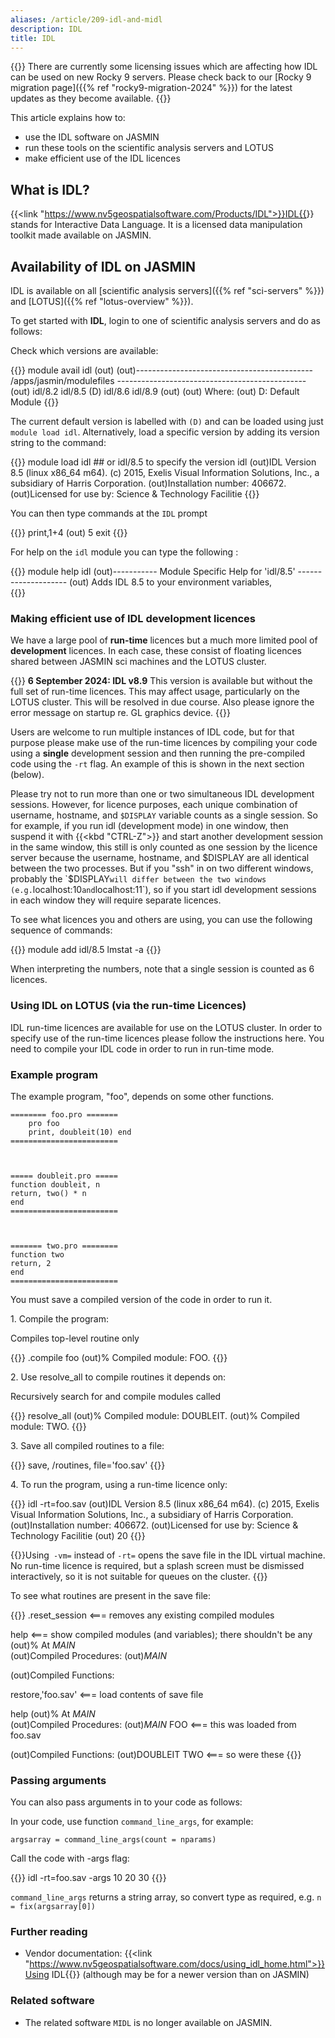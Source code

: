 ```yaml
---
aliases: /article/209-idl-and-midl
description: IDL
title: IDL
---
```


{{<alert alert-type="danger">}}
There are currently some licensing issues which are affecting how IDL can be used on new
Rocky 9 servers. Please check back to our [Rocky 9 migration page]({{% ref "rocky9-migration-2024" %}}) for the latest updates as they become available.
{{</alert>}}

This article explains how to:

- use the IDL software on JASMIN 
- run these tools on the scientific analysis servers and LOTUS
- make efficient use of the IDL licences

## What is IDL?

{{<link "https://www.nv5geospatialsoftware.com/Products/IDL">}}IDL{{</link>}} stands for
Interactive Data Language. It is a licensed data manipulation toolkit made
available on JASMIN.

## Availability of IDL on JASMIN

IDL is available on all [scientific analysis servers]({{% ref "sci-servers" %}}) and [LOTUS]({{% ref "lotus-overview" %}}).

To get started with **IDL**, login to one of scientific analysis servers and
do as follows:

Check which versions are available:

{{<command user="user" host="sci-vm-01">}}
module avail idl
(out)
(out)-------------------------------------------- /apps/jasmin/modulefiles -----------------------------------------------
(out)  idl/8.2   idl/8.5 (D)   idl/8.6   idl/8.9
(out)
(out)  Where:
(out)   D:  Default Module
{{</command>}}

The current default version is labelled with `(D)` and can be loaded using just `module load idl`. Alternatively, load a specific version by
adding its version string to the command:

{{<command user="user" host="sci-vm-01">}}
module load idl ## or idl/8.5 to specify the version
idl
(out)IDL Version 8.5 (linux x86_64 m64). (c) 2015, Exelis Visual Information Solutions, Inc., a subsidiary of Harris Corporation.
(out)Installation number: 406672.
(out)Licensed for use by: Science & Technology Facilitie
{{</command>}}

You can then type commands at the `IDL` prompt

{{<command prompt="IDL>">}}
print,1+4
(out)  5
exit
{{</command>}}

For help on the `idl` module you can type the following :

{{<command user="user" host="sci-vm-01">}}
module help idl
(out)----------- Module Specific Help for 'idl/8.5' --------------------
(out)         Adds IDL 8.5 to your environment variables,  
{{</command>}}

### Making efficient use of IDL development licences

We have a large pool of **run-time** licences but a much more limited pool of
**development** licences. In each case, these consist of floating licences shared
between JASMIN sci machines and the LOTUS cluster.

{{<alert alert-type="info">}}
**6 September 2024: IDL v8.9** This version is available but without the full set of run-time
licences. This may affect usage, particularly on the LOTUS cluster. This will be
resolved in due course. Also please ignore the error message on startup re. GL graphics device.
{{</alert>}}

Users are welcome to run multiple instances of IDL code, but for that purpose
please make use of the run-time licences by compiling your code using a **single**
development session and then running the pre-compiled code using the `-rt`
flag. An example of this is shown in the next section (below).

Please try not to run more than one or two simultaneous IDL development
sessions. However, for licence purposes, each unique combination of username,
hostname, and `$DISPLAY` variable counts as a single session. So for example,
if you run idl (development mode) in one window, then suspend it with {{<kbd "CTRL-Z">}} and
start another development session in the same window, this still is only
counted as one session by the licence server because the username, hostname,
and $DISPLAY are all identical between the two processes. But if you "ssh" in
on two different windows, probably the `$DISPLAY` will differ between the two
windows (e.g. `localhost:10` and `localhost:11`), so if you start idl
development sessions in each window they will require separate licences.

To see what licences you and others are using, you can use the following
sequence of commands:

{{<command>}}
module add idl/8.5
lmstat -a
{{</command>}}

When interpreting the numbers, note that a single session is counted as 6
licences.

### Using IDL on LOTUS (via the run-time Licences)

IDL run-time licences are available for use on the LOTUS cluster. In order to
specify use of the run-time licences please follow the instructions here. You
need to compile your IDL code in order to run in run-time mode.

### Example program

The example program, "foo", depends on some other functions.

```
======== foo.pro =======
    pro foo  
    print, doubleit(10) end 
========================
        


===== doubleit.pro ===== 
function doubleit, n   
return, two() * n 
end 
========================
        


======= two.pro ======== 
function two   
return, 2 
end 
========================
```

You must save a compiled version of the code in order to run it.

1\. Compile the program:

Compiles top-level routine only

{{<command prompt="IDL>">}}
.compile foo
(out)% Compiled module: FOO.
{{</command>}}

2\. Use resolve_all to compile routines it depends on:

Recursively search for and compile modules called

{{<command prompt="IDL>">}}
resolve_all
(out)% Compiled module: DOUBLEIT.
(out)% Compiled module: TWO.
{{</command>}}

3\. Save all compiled routines to a file:

{{<command prompt="IDL>">}}
save, /routines, file='foo.sav'
{{</command>}}

4\. To run the program, using a run-time licence only:

{{<command user="user" host="sci-vm-01">}}
idl -rt=foo.sav 
(out)IDL Version 8.5 (linux x86_64 m64). (c) 2015, Exelis Visual Information Solutions, Inc., a subsidiary of Harris Corporation.
(out)Installation number: 406672.
(out)Licensed for use by: Science & Technology Facilitie
(out)  20
{{</command>}}
    		

{{<alert alert-type="info">}}Using` -vm=` instead of `-rt=` opens the save file in the IDL
virtual machine. No run-time licence is required, but a splash screen must
be dismissed interactively, so it is not suitable for queues on the
cluster.
{{</alert>}}

To see what routines are present in the save file:

{{<command prompt="IDL>">}} 
.reset_session     <=== removes any existing compiled modules  

help               <=== show compiled modules (and variables); there shouldn't be any 
(out)% At $MAIN$           
(out)Compiled Procedures:
        (out)$MAIN$  

(out)Compiled Functions:  

restore,'foo.sav'   <=== load contents of save file  

help 
(out)% At $MAIN$          
(out)Compiled Procedures:
        (out)$MAIN$  FOO                     <=== this was loaded from foo.sav  

(out)Compiled Functions: 
        (out)DOUBLEIT    TWO            <=== so were these
{{</command>}}

### Passing arguments

You can also pass arguments in to your code as follows:

In your code, use function `command_line_args`, for example:

```
argsarray = command_line_args(count = nparams)
```

Call the code with -args flag:

{{<command user="user" host="sci-vm-01">}}
idl -rt=foo.sav -args 10 20 30
{{</command>}}

`command_line_args` returns a string array, so convert type as required, e.g. `n = fix(argsarray[0]) `

### Further reading

- Vendor documentation: {{<link "https://www.nv5geospatialsoftware.com/docs/using_idl_home.html">}}Using IDL{{</link>}} (although may be for a newer version than on JASMIN)

### Related software

- The related software `MIDL` is no longer available on JASMIN.
